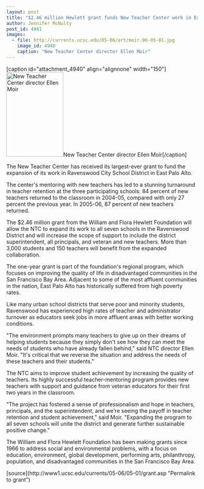 ```yaml
---
layout: post
title: "$2.46 million Hewlett grant funds New Teacher Center work in East Palo Alto"
author: Jennifer McNulty 
post_id: 4941
images:
  - file: http://currents.ucsc.edu/05-06/art/moir.06-05-01.jpg
    image_id: 4940
    caption: "New Teacher Center director Ellen Moir"
---
```


[caption id="attachment_4940" align="alignnone" width="150"]<a href="http://localhost/mysite/wp-content/uploads/2006/05/moir.06-05-01.jpg"><img class="size-full wp-image-4940" src="http://localhost/mysite/wp-content/uploads/2006/05/moir.06-05-01.jpg" alt="New Teacher Center director Ellen Moir" width="150" height="222" /></a>New Teacher Center director Ellen Moir[/caption]
<a name="content" id="content"></a>
<p>
  The New Teacher Center has received its largest-ever grant to fund the expansion of its work in Ravenswood City School District in East Palo Alto.
</p>
<p>
  The center's mentoring with new teachers has led to a stunning turnaround in teacher retention at the three participating schools: 84 percent of new teachers returned to the classroom in 2004-05, compared with only 27 percent the previous year. In 2005-06, 87 percent of new teachers returned.
</p>
<p>
  The $2.46 million grant from the William and Flora Hewlett Foundation will allow the NTC to expand its work to all seven schools in the Ravenswood District and will increase the scope of support to include the district superintendent, all principals, and veteran and new teachers. More than 3,000 students and 150 teachers will benefit from the expanded collaboration.
</p>
<p>
  The one-year grant is part of the foundation's regional program, which focuses on improving the quality of life in disadvantaged communities in the San Francisco Bay Area. Adjacent to some of the most affluent communities in the nation, East Palo Alto has historically suffered from high poverty rates.
</p>
<p>
  Like many urban school districts that serve poor and minority students, Ravenswood has experienced high rates of teacher and administrator turnover as educators seek jobs in more affluent areas with better working conditions.
</p>
<p>
  "The environment prompts many teachers to give up on their dreams of helping students because they simply don't see how they can meet the needs of students who have already fallen behind," said NTC director Ellen Moir. "It's critical that we reverse the situation and address the needs of these teachers and their students."
</p>
<p>
  The NTC aims to improve student achievement by increasing the quality of teachers. Its highly successful teacher-mentoring program provides new teachers with support and guidance from veteran educators for their first two years in the classroom.
</p>
<p>
  "The project has fostered a sense of professionalism and hope in teachers, principals, and the superintendent, and we're seeing the payoff in teacher retention and student achievement," said Moir. "Expanding the program to all seven schools will unite the district and generate further sustainable positive change."
</p>
<p>
  The William and Flora Hewlett Foundation has been making grants since 1966 to address social and environmental problems, with a focus on education, environment, global development, performing arts, philanthropy, population, and disadvantaged communities in the San Francisco Bay Area.
</p>
[source](http://www1.ucsc.edu/currents/05-06/05-01/grant.asp "Permalink to grant")
